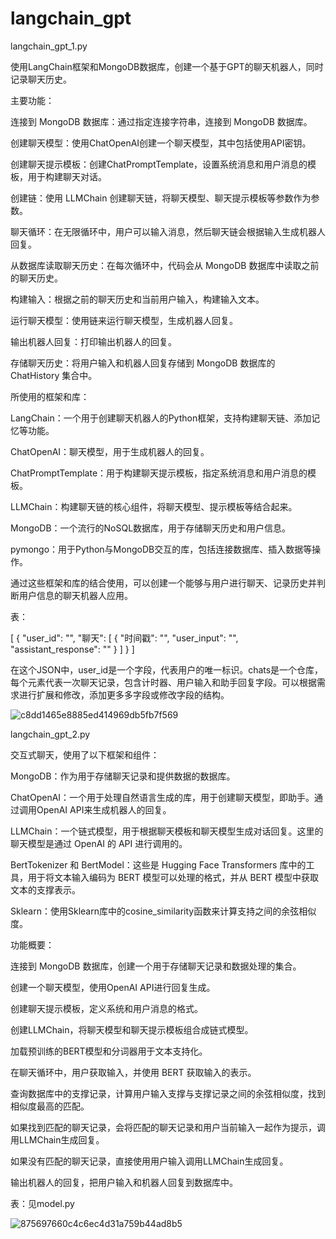 # langchain_gpt

langchain_gpt_1.py

使用LangChain框架和MongoDB数据库，创建一个基于GPT的聊天机器人，同时记录聊天历史。

主要功能：

连接到 MongoDB 数据库：通过指定连接字符串，连接到 MongoDB 数据库。

创建聊天模型：使用ChatOpenAI创建一个聊天模型，其中包括使用API​​密钥。

创建聊天提示模板：创建ChatPromptTemplate，设置系统消息和用户消息的模板，用于构建聊天对话。

创建链：使用 LLMChain 创建聊天链，将聊天模型、聊天提示模板等参数作为参数。

聊天循环：在无限循环中，用户可以输入消息，然后聊天链会根据输入生成机器人回复。

从数据库读取聊天历史：在每次循环中，代码会从 MongoDB 数据库中读取之前的聊天历史。

构建输入：根据之前的聊天历史和当前用户输入，构建输入文本。

运行聊天模型：使用链来运行聊天模型，生成机器人回复。

输出机器人回复：打印输出机器人的回复。

存储聊天历史：将用户输入和机器人回复存储到 MongoDB 数据库的 ChatHistory 集合中。

所使用的框架和库：

LangChain：一个用于创建聊天机器人的Python框架，支持构建聊天链、添加记忆等功能。

ChatOpenAI：聊天模型，用于生成机器人的回复。

ChatPromptTemplate：用于构建聊天提示模板，指定系统消息和用户消息的模板。

LLMChain：构建聊天链的核心组件，将聊天模型、提示模板等结合起来。

MongoDB：一个流行的NoSQL数据库，用于存储聊天历史和用户信息。

pymongo：用于Python与MongoDB交互的库，包括连接数据库、插入数据等操作。

通过这些框架和库的结合使用，可以创建一个能够与用户进行聊天、记录历史并判断用户信息的聊天机器人应用。

表：

[ { "user_id": "", "聊天": [ { "时间戳": "", "user_input": "", "assistant_response": "" } ] } ]

在这个JSON中，user_id是一个字段，代表用户的唯一标识。chats是一个仓库，每个元素代表一次聊天记录，包含计时器、用户输入和助手回复字段。可以根据需求进行扩展和修改，添加更多多字段或修改字段的结构。




![c8dd1465e8885ed414969db5fb7f569](https://github.com/flowercloud2023/langchain_gpt/assets/55479839/f24fc36e-6641-4c2a-91af-556f1d776d79)







langchain_gpt_2.py

交互式聊天，使用了以下框架和组件：

MongoDB：作为用于存储聊天记录和提供数据的数据库。

ChatOpenAI：一个用于处理自然语言生成的库，用于创建聊天模型，即助手。通过调用OpenAI API来生成机器人的回复。

LLMChain：一个链式模型，用于根据聊天模板和聊天模型生成对话回复。这里的聊天模型是通过 OpenAI 的 API 进行调用的。

BertTokenizer 和 BertModel：这些是 Hugging Face Transformers 库中的工具，用于将文本输入编码为 BERT 模型可以处理的格式，并从 BERT 模型中获取文本的支撑表示。

Sklearn：使用Sklearn库中的cosine_similarity函数来计算支持之间的余弦相似度。

功能概要：

连接到 MongoDB 数据库，创建一个用于存储聊天记录和数据处理的集合。

创建一个聊天模型，使用OpenAI API进行回复生成。

创建聊天提示模板，定义系统和用户消息的格式。

创建LLMChain，将聊天模型和聊天提示模板组合成链式模型。

加载预训练的BERT模型和分词器用于文本支持化。

在聊天循环中，用户获取输入，并使用 BERT 获取输入的表示。

查询数据库中的支撑记录，计算用户输入支撑与支撑记录之间的余弦相似度，找到相似度最高的匹配。

如果找到匹配的聊天记录，会将匹配的聊天记录和用户当前输入一起作为提示，调用LLMChain生成回复。

如果没有匹配的聊天记录，直接使用用户输入调用LLMChain生成回复。

输出机器人的回复，把用户输入和机器人回复到数据库中。

表：见model.py


![875697660c4c6ec4d31a759b44ad8b5](https://github.com/flowercloud2023/langchain_gpt/assets/55479839/22393389-dcb0-4930-9f24-28e14fd938f6)


